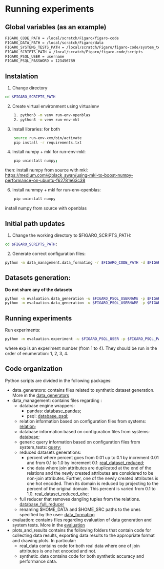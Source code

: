Running experiments
==================
## Global variables (as an example)
```bash
FIGARO_CODE_PATH = /local/scratch/Figaro/figaro-code
FIGARO_DATA_PATH = /local/scratch/Figaro/data
FIGARO_SYSTEMS_TESTS_PATH = /local/scratch/Figaro/figaro-code/system_tests
FIGARO_SCRIPTS_PATH = /local/scratch/Figaro/figaro-code/scripts
FIGARO_PSQL_USER = username
FIGARO_PSQL_PASSWORD = 123456789
```

## Instalation
1. Change directory
```bash
cd $FIGARO_SCRIPTS_PATH
```
2. Create virtual environment using virtualenv
```bash
    1. python3 -m venv run-env-openblas
    2. python3 -m venv run-env-mkl
```
3. Install libraries: for both
```bash
    source run-env-xxx/bin/activate
    pip install -r requirements.txt
```
4. Install numpy + mkl for run-env-mkl:

```bash
    pip uninstall numpy;
```

then: install numpy from source with mkl: https://medium.com/@black_swan/using-mkl-to-boost-numpy-performance-on-ubuntu-f62781e63c38

6. Install nummpy + mkl for run-env-openblas:
```bash
    pip uninstall numpy
```
install numpy from source with openblas


## Initial path updates

1. Change the working directory to $FIGARO_SCRIPTS_PATH:
```bash
cd $FIGARO_SCRIPTS_PATH:
```
2. Generate correct configuration files:
```bash
python -m data_management.data_formating -r $FIGARO_CODE_PATH -d $FIGARO_DATA_PATH -s $FIGARO_SYSTEMS_TESTS_PATH --backup
```

## Datasets generation:
**Do not share any of the datasets**

```bash
python -m evaluation.data_generation -u $FIGARO_PSQL_USERNAME -p $FIGARO_PSQL_PASSWOD  -s $FIGARO_SYSTEMS_TESTS_PATH -d $FIGARO_DATA_PATH --data_type download_real_data
python -m evaluation.data_generation -u $FIGARO_PSQL_USERNAME -p $FIGARO_PSQL_PASSWOD  -s $FIGARO_SYSTEMS_TESTS_PATH -d $FIGARO_DATA_PATH --data_type all
```

## Running experiments
Run experiments:
```bash
python -m evaluation.experiment -u $FIGARO_PSQL_USER -p $FIGARO_PSQL_PASSWORD -r $FIGARO_ROOT_PATH -s $FIGARO_SYSTEMS_TESTS_PATH -e exp
```
where exp is an experiment number (from 1 to 4). They should be run in the order of enumeration: 1, 2, 3, 4.


## Code organization

Python scripts are divided in the following packages:

- data_generators: contains files related to synthetic dataset generation.
    More in the [data_generators](data_generators/README.MD)
- data_management: contains files regarding :
    - database engine wrappers:
        - pandas: [database_pandas](data_management/database_pandas.py);
        - psql: [database_psql](data_management/database_psql.py);
    - relation information based on configuration files from systems: [relation](data_management/relation.py);
    - database information based on configuration files from systems: [database](data_management/database.py);
    - generic query information based on configuration files from system_tests: [query](data_management/query.py);
    - reduced datasets generations:
        - percent where percent goes from 0.01 up to 0.1 by increment 0.01 and from 0.1 to 1.0 by increment 0.1:  [real_dataset_reduced](data_management/real_dataset_reduced.py);
        - ohe data where join attributes are duplicated at the end of the relations and the newly created attributes are considered to be non-join attributes. Further, one of the newly created attributes is one hot encoded. Then its domain is reduced by projecting to the percent of the original domain. This percent is varied from 0.1 to 1.0.
        [real_dataset_reduced_ohe](data_management/real_dataset_reduced_ohe.py);
    - full reducer that removes dangling tuples from the relations. [database_full_reducer](data_management/database_full_reducer.py)
    - renaming $HOME_DATA and $HOME_SRC paths to the ones specified by the user: [data_formating](data_management/data_formating.py)
- evaluation: contains files regarding evaluation of data generation and system tests. More in the [evaluation](evaluation/README.MD)
- plots_and_results contains the following folders that contain code for collecting data results, exporting data results to the appropriate format and drawing plots. In particular:
    - real_data contains code for both real data where one of join attributes is one hot encoded and not.
    - synthetic_data contains code for both synthetic accuracy and performance data.